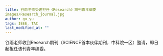```yaml
---
title: 谷雨老师受邀担任《Research》期刊青年编委
images/Research_journal.jpg
author: gu_yu
tags: IEEE, TAC
last_modified_at: ""
---
```

<!-- excerpt start -->
谷雨老师收到Research期刊（SCIENCE首本伙伴期刊，中科院一区）邀请，即日起担任该刊青年编委。<br>
<!-- excerpt end -->
